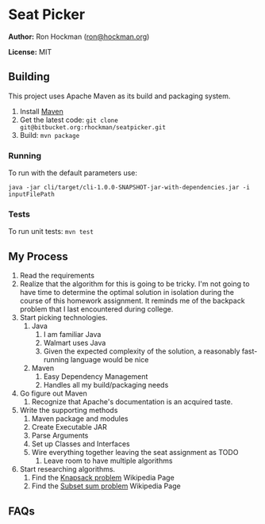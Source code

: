 # Seat Picker

**Author:** Ron Hockman (ron@hockman.org)

**License:** MIT

## Building
This project uses Apache Maven as its build and packaging system.

1. Install [Maven](https://maven.apache.org/install.html)
1. Get the latest code: `git clone git@bitbucket.org:rhockman/seatpicker.git`
1. Build: `mvn package`

### Running

To run with the default parameters use:

`java -jar cli/target/cli-1.0.0-SNAPSHOT-jar-with-dependencies.jar -i inputFilePath`

### Tests

To run unit tests: `mvn test`

## My Process


1. Read the requirements
1. Realize that the algorithm for this is going to be tricky. I'm not going to have time to determine the optimal solution in isolation during the course of this homework assignment.  It reminds me of the backpack problem that I last encountered during college.
1. Start picking technologies.
    1. Java
        1. I am familiar Java
        1. Walmart uses Java
        1. Given the expected complexity of the solution, a reasonably fast-running language would be nice  
    1. Maven
        1. Easy Dependency Management
        1. Handles all my build/packaging needs
1. Go figure out Maven
    1. Recognize that Apache's documentation is an acquired taste.
1. Write the supporting methods
    1. Maven package and modules
    1. Create Executable JAR
    1. Parse Arguments
    1. Set up Classes and Interfaces
    1. Wire everything together leaving the seat assignment as TODO
        1. Leave room to have multiple algorithms
1. Start researching algorithms.
    1. Find the [Knapsack problem](https://en.wikipedia.org/wiki/Knapsack_problem) Wikipedia Page
    1. Find the [Subset sum problem](https://en.wikipedia.org/wiki/Subset_sum_problem) Wikipedia Page


## FAQs

